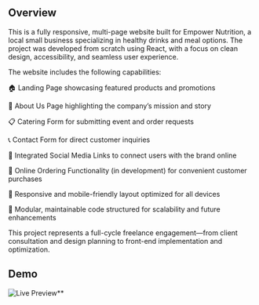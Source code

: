 ## Overview
This is a fully responsive, multi-page website built for Empower Nutrition, a local small business specializing in healthy drinks and meal options. The project was developed from scratch using React, with a focus on clean design, accessibility, and seamless user experience.

The website includes the following capabilities:

🏠 Landing Page showcasing featured products and promotions

💪 About Us Page highlighting the company’s mission and story

📋 Catering Form for submitting event and order requests

📞 Contact Form for direct customer inquiries

🔗 Integrated Social Media Links to connect users with the brand online

🛒 Online Ordering Functionality (in development) for convenient customer purchases

🎨 Responsive and mobile-friendly layout optimized for all devices

🧩 Modular, maintainable code structured for scalability and future enhancements

This project represents a full-cycle freelance engagement—from client consultation and design planning to front-end implementation and optimization.


## Demo
![Live Preview](./src/assets/empower_version_01.gif)**


